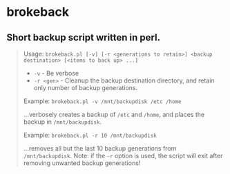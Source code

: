 # brokeback

## Short backup script written in perl.

>Usage: `brokeback.pl [-v] [-r <generations to retain>] <backup destination> [<items to back up> ...]`
>
> * `-v`         - Be verbose
> * `-r <gen>`   - Cleanup the backup destination directory, and retain only <gen> number of backup generations.
>
>Example: `brokeback.pl -v /mnt/backupdisk /etc /home`
>
>...verbosely creates a backup of `/etc` and `/home`, and places the backup in `/mnt/backupdisk`.
>
>Example: `brokeback.pl -r 10 /mnt/backupdisk`
>
>...removes all but the last 10 backup generations from `/mnt/backupdisk`. Note: if the `-r` option is used, the script will exit after removing unwanted backup generations!




